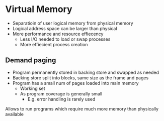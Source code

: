 # Virtual Memory

- Separatioin of user logical memory from physical memory
- Logical address space can be larger than physical
- More performance and resource effiecency
	- Less I/O needed to load or swap processes
	- More effiecient process creation

## Demand paging

- Program permanently stored in backing store and swapped as needed
- Backing store split into blocks, same size as the frame and pages
- Program has a small num of pages loaded into main memory
	- Working set
	- As program coverage is generally small
		- E.g. error handling is rarely used


Allows to run programs which require much more memory than physically available


